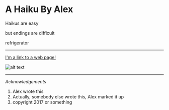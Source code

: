 # A Haiku By Alex

Haikus are easy

but endings are difficult

refrigerator

---

[I'm a link to a web page!](http://www.google.com)

![alt text](https://i.imgur.com/81qyN1y.jpg)

---

_Acknowledgements_
1. Alex wrote this
2. Actually, somebody else wrote this, Alex marked it up
3. copyright 2017 or something